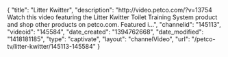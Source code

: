 {
    "title": "Litter Kwitter",
    "description": "http:\/\/video.petco.com\/?v=13754 Watch this video featuring the Litter Kwitter Toilet Training System product and shop other products on petco.com. Featured i...",
    "channelid": "145113",
    "videoid": "145584",
    "date_created": "1394762668",
    "date_modified": "1418181185",
    "type": "captivate",
    "layout": "channelVideo",
    "url": "\/petco-tv\/litter-kwitter\/145113-145584"
}
